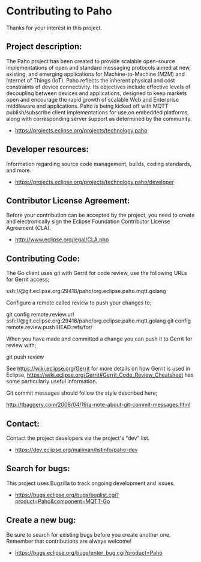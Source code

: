 Contributing to Paho
====================

Thanks for your interest in this project.

Project description:
--------------------

The Paho project has been created to provide scalable open-source implementations of open and standard messaging protocols aimed at new, existing, and emerging applications for Machine-to-Machine (M2M) and Internet of Things (IoT).
Paho reflects the inherent physical and cost constraints of device connectivity. Its objectives include effective levels of decoupling between devices and applications, designed to keep markets open and encourage the rapid growth of scalable Web and Enterprise middleware and applications. Paho is being kicked off with MQTT publish/subscribe client implementations for use on embedded platforms, along with corresponding server support as determined by the community.

- https://projects.eclipse.org/projects/technology.paho

Developer resources:
--------------------

Information regarding source code management, builds, coding standards, and more.

- https://projects.eclipse.org/projects/technology.paho/developer

Contributor License Agreement:
------------------------------

Before your contribution can be accepted by the project, you need to create and electronically sign the Eclipse Foundation Contributor License Agreement (CLA).

- http://www.eclipse.org/legal/CLA.php

Contributing Code:
------------------

The Go client uses git with Gerrit for code review, use the following URLs for Gerrit access;

ssh://<username>@git.eclipse.org:29418/paho/org.eclipse.paho.mqtt.golang

Configure a remote called review to push your changes to;

git config remote.review.url ssh://<username>@git.eclipse.org:29418/paho/org.eclipse.paho.mqtt.golang
git config remote.review.push HEAD:refs/for/<branch>

When you have made and committed a change you can push it to Gerrit for review with;

git push review

See https://wiki.eclipse.org/Gerrit for more details on how Gerrit is used in Eclipse, https://wiki.eclipse.org/Gerrit#Gerrit_Code_Review_Cheatsheet has some particularly useful information.

Git commit messages should follow the style described here;

http://tbaggery.com/2008/04/19/a-note-about-git-commit-messages.html

Contact:
--------

Contact the project developers via the project's "dev" list.

- https://dev.eclipse.org/mailman/listinfo/paho-dev

Search for bugs:
----------------

This project uses Bugzilla to track ongoing development and issues.

- https://bugs.eclipse.org/bugs/buglist.cgi?product=Paho&component=MQTT-Go

Create a new bug:
-----------------

Be sure to search for existing bugs before you create another one. Remember that contributions are always welcome!

- https://bugs.eclipse.org/bugs/enter_bug.cgi?product=Paho
